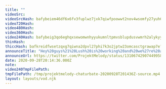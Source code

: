 ```yaml
---
title: ""
videoSrc: 
videoSrcHash: bafybeiem46df6x6fv3fuplwz7jxk7qiwfpoowwt2nov4wsomfy27yuh66i?filename=projektmelody-chaturbate-20200928T201436Z-source.mp4
video720Hash: 
video480Hash: 
video360Hash: 
video240Hash: bafybeig3qo6eghqxsewomwnhyyukumnltpmvsblupdusvwmrh2alykyylq?filename=projektmelody-chaturbate-20200928T201436Z-240p.mp4
thinHash: 
thiccHash: bafkreidfwsetzqxg7qiwna2dpvl27phi7k3o2jptw23omcasctgrawap7e?filename=20200928T201436Z-thicc.jpg
announceTitle: "Hey%20guys%21%20Lush%20is%20working%20and%20we%27re%20all%20set%20to%20play%21"
announceUrl: https://twitter.com/ProjektMelody/status/1310674290744995843
date: 2020-09-28T20:14:36.000Z
note: 
video240TmpFilePath: 
tmpFilePath: /tmp/projektmelody-chaturbate-20200928T201436Z-source.mp4
layout: layouts/vod.njk
---
```


